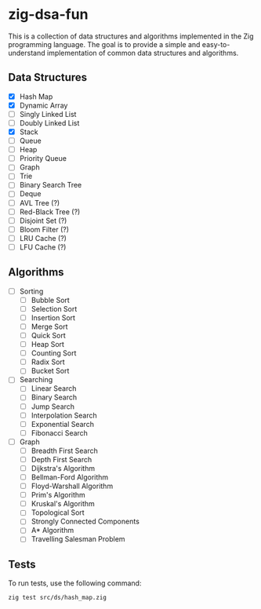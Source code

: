 # zig-dsa-fun

This is a collection of data structures and algorithms implemented in the Zig programming language. The goal is to provide a simple and easy-to-understand implementation of common data structures and algorithms.

## Data Structures
- [x] Hash Map
- [x] Dynamic Array
- [ ] Singly Linked List
- [ ] Doubly Linked List
- [x] Stack
- [ ] Queue
- [ ] Heap
- [ ] Priority Queue
- [ ] Graph
- [ ] Trie
- [ ] Binary Search Tree
- [ ] Deque
- [ ] AVL Tree (?)
- [ ] Red-Black Tree (?)
- [ ] Disjoint Set (?)
- [ ] Bloom Filter (?)
- [ ] LRU Cache (?)
- [ ] LFU Cache (?)

## Algorithms
- [ ] Sorting
  - [ ] Bubble Sort
  - [ ] Selection Sort
  - [ ] Insertion Sort
  - [ ] Merge Sort
  - [ ] Quick Sort
  - [ ] Heap Sort
  - [ ] Counting Sort
  - [ ] Radix Sort
  - [ ] Bucket Sort
- [ ] Searching
  - [ ] Linear Search
  - [ ] Binary Search
  - [ ] Jump Search
  - [ ] Interpolation Search
  - [ ] Exponential Search
  - [ ] Fibonacci Search
- [ ] Graph
  - [ ] Breadth First Search
  - [ ] Depth First Search
  - [ ] Dijkstra's Algorithm
  - [ ] Bellman-Ford Algorithm
  - [ ] Floyd-Warshall Algorithm
  - [ ] Prim's Algorithm
  - [ ] Kruskal's Algorithm
  - [ ] Topological Sort
  - [ ] Strongly Connected Components
  - [ ] A* Algorithm
  - [ ] Travelling Salesman Problem

## Tests

To run tests, use the following command:

```bash
zig test src/ds/hash_map.zig
```
